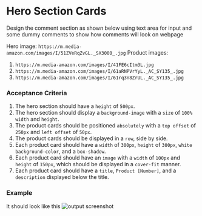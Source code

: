 # Hero Section Cards

Design the comment section as shown below using text area for input and some dummy comments to show how comments will look on webpage

Hero image: `https://m.media-amazon.com/images/I/51ZVeRqZvGL._SX3000_.jpg`
Product images:

1. `https://m.media-amazon.com/images/I/41FE6cItm3L.jpg`
2. `https://m.media-amazon.com/images/I/61aRNPVrYyL._AC_SY135_.jpg`
3. `https://m.media-amazon.com/images/I/61rq3n8ZrUL._AC_SY135_.jpg`

### Acceptance Criteria

1. The hero section should have a `height` of `500px`.
2. The hero section should display a `background-image` with a `size` of `100% width` and `height`.
3. The product cards should be positioned `absolutely` with a `top offset` of `250px` and `left offset` of `50px`.
4. The product cards should be displayed in a `row`, side by side.
5. Each product card should have a `width` of `300px`, `height` of `300px`, `white` `background-color`, and a `box-shadow`.
6. Each product card should have an `image` with a `width` of `100px` and `height` of `150px`, which should be displayed in a `cover-fit` manner.
7. Each product card should have a `title`, `Product [Number]`, and a `description` displayed below the title.

### Example

It should look like this
![output screenshot](https://storage.googleapis.com/acciojob-open-file-collections/e7132588-2815-4360-9232-c76740d7c2b1Screenshot%202023-03-24%20at%209.19.17%20PM.png)
